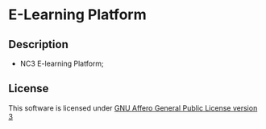 # E-Learning Platform


## Description

- NC3 E-learning Platform;



## License

This software is licensed under
[GNU Affero General Public License version 3](https://www.gnu.org/licenses/agpl-3.0.html)
